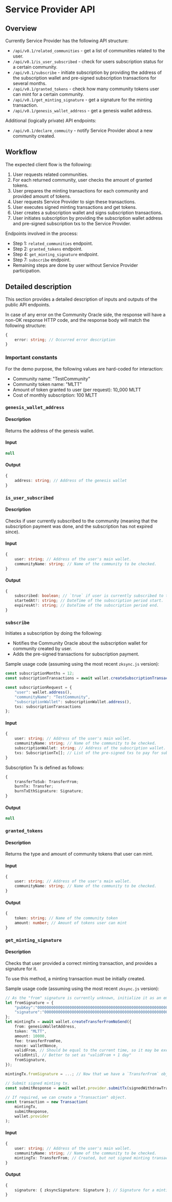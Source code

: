 # Service Provider API

## Overview

Currently Service Provider has the following API structure:

- `/api/v0.1/related_communities` - get a list of communities related to the user.
- `/api/v0.1/is_user_subscribed` - check for users subscription status for a certain community.
- `/api/v0.1/subscribe` - initiate subscription by providing the address of the subscription wallet and pre-signed subscription transactions for several months.
- `/api/v0.1/granted_tokens` - check how many community tokens user can mint for a certain community.
- `/api/v0.1/get_minting_signature` - get a signature for the minting transaction.
- `/api/v0.1/genesis_wallet_address` - get a genesis wallet address.

Additional (logically private) API endpoints:

- `/api/v0.1/declare_commuity` - notify Service Provider about a new community created.

## Workflow

The expected client flow is the following:

1. User requests related communities.
2. For each returned community, user checks the amount of granted tokens.
3. User prepares the minting transactions for each community and provided amount of tokens.
4. User requests Service Provider to sign these transactions.
5. User executes signed minting transactions and get tokens.
6. User creates a subscription wallet and signs subscription transactions.
7. User initiates subscription by providing the subscription wallet address and pre-signed subscription txs to the Service Provider.

Endpoints involved in the process:
- Step 1: `related_communities` endpoint.
- Step 2: `granted_tokens` endpoint.
- Step 4: `get_minting_signature` endpoint.
- Step 7: `subscribe` endpoint.
- Remaining steps are done by user without Service Provider participation.

## Detailed description

This section provides a detailed description of inputs and outputs of the public API endpoints.

In case of any error on the Community Oracle side, the response will have a non-OK response HTTP code, and the response
body will match the following structure:

```typescript
{
    error: string; // Occurred error description
}
```

### Important constants

For the demo purpose, the following values are hard-coded for interaction:

- Community name: "TestCommunity"
- Community token name: "MLTT"
- Amount of token granted to user (per request): 10_000 MLTT
- Cost of monthly subscription: 100 MLTT

### `genesis_wallet_address`

#### Description

Returns the address of the genesis wallet.

#### Input

```typescript
null
```

#### Output

```typescript
{
    address: string; // Address of the genesis wallet
}
```

### `is_user_subscribed`

#### Description

Checks if user currently subscribed to the community (meaning that the subscription payment was done, and the subscription has not expired since).

#### Input

```typescript
{
    user: string; // Address of the user's main wallet.
    communityName: string; // Name of the community to be checked.
}
```

#### Output

```typescript
{
    subscribed: boolean; // `true` if user is currently subscribed to the community, and `false` otherwise.
    startedAt?: string; // DateTime of the subscription period start.
    expiresAt?: string; // DateTime of the subscription period end.
}
```

### `subscribe`

Initiates a subscription by doing the following:

- Notifies the Community Oracle about the subscription wallet for community created by user.
- Adds the pre-signed transactions for subscription payment.

Sample usage code (assuming using the most recent `zksync.js` version):

```typescript
const subscriptionMonths = 12;
const subscriptionTransactions = await wallet.createSubscriptionTransactions(subscriptionWallet, subscriptionMonths);

const subscriptionRequest = {
    "user": wallet.address(),
    "communityName": "TestCommunity",
    "subscriptionWallet": subscriptionWallet.address(),
    txs: subscriptionTransactions
};
```

#### Input

```typescript
{
    user: string; // Address of the user's main wallet.
    communityName: string; // Name of the community to be checked.
    subscriptionWallet: string; // Address of the subscription wallet.
    txs: SubscriptionTx[]; // List of the pre-signed txs to pay for subscription.
}
```

Subscription Tx is defined as follows: 

```typescript
{
    transferToSub: TransferFrom;
    burnTx: Transfer;
    burnTxEthSignature: Signature;
}
```

#### Output

```typescript
null
```

### `granted_tokens`

#### Description

Returns the type and amount of community tokens that user can mint.

#### Input

```typescript
{
    user: string; // Address of the user's main wallet.
    communityName: string; // Name of the community to be checked.
}
```

#### Output

```typescript
{
    token: string; // Name of the community token
    amount: number; // Amount of tokens user can mint
}
```


### `get_minting_signature`

#### Description

Checks that user provided a correct minting transaction, and provides a signature for it.

To use this method, a minting transaction must be initially created. 

Sample usage code (assuming using the most recent `zksync.js` version):

```typescript
// As the "from" signature is currently unknown, initialize it as an empty signature.
let fromSignature = {
    "pubKey":"0000000000000000000000000000000000000000000000000000000000000000",
    "signature":"00000000000000000000000000000000000000000000000000000000000000000000000000000000000000000000000000000000000000000000000000000000"
}; 
let mintingTx = await wallet.createTransferFromNoSend({
    from: genesisWalletAddress,
    token: "MLTT",
    amount: 10000,
    fee: transferFromFee,
    nonce: walletNonce,
    validFrom, // Should be equal to the current time, so it may be executed right after signing.
    validUntil, // Better to set as "validFrom + 1 day"
    fromSignature,
});

mintingTx.fromSignature = ...; // Now that we have a `TransferFrom` object, we can request minting signature from the Service Provider.

// Submit signed minting tx.
const submitResponse = await wallet.provider.submitTx(signedWithdrawTransaction);

// If required, we can create a "Transaction" object.
const transaction = new Transaction(
    mintingTx,
    submitResponse,
    wallet.provider
);
```

#### Input

```typescript
{
    user: string; // Address of the user's main wallet.
    communityName: string; // Name of the community to be checked.
    mintingTx: TransferFrom; // Created, but not signed minting transaction.
}
```

#### Output

```typescript
{
    signature: { zksyncSignature: Signature }; // Signature for a minting transaction in a hexadecimal form.
}
```

